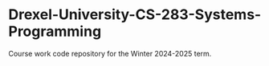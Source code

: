# Drexel-University-CS-283-Systems-Programming
Course work code repository for the Winter 2024-2025 term.
